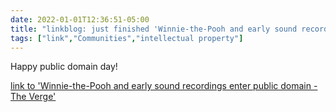 ```yaml
---
date: 2022-01-01T12:36:51-05:00
title: "linkblog: just finished 'Winnie-the-Pooh and early sound recordings enter public domain - The Verge'"
tags: ["link","Communities","intellectual property"]
---
```

Happy public domain day!
 
[link to 'Winnie-the-Pooh and early sound recordings enter public domain - The Verge'](https://www.theverge.com/2022/1/1/22862358/winnie-the-pooh-sun-also-rises-enter-public-domain)
